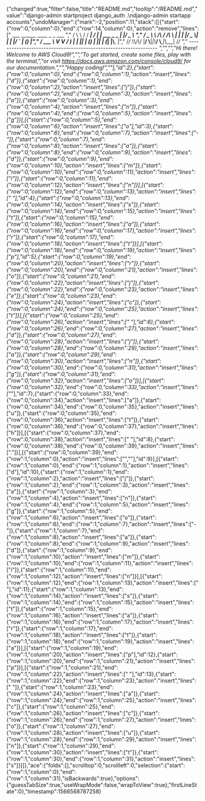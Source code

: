 {"changed":true,"filter":false,"title":"README.md","tooltip":"/README.md","value":"django-admin startproject django_auth .\ndjango-admin startapp  accounts","undoManager":{"mark":-2,"position":11,"stack":[[{"start":{"row":0,"column":0},"end":{"row":14,"column":0},"action":"remove","lines":["         ___        ______     ____ _                 _  ___  ","        / \\ \\      / / ___|   / ___| | ___  _   _  __| |/ _ \\ ","       / _ \\ \\ /\\ / /\\___ \\  | |   | |/ _ \\| | | |/ _` | (_) |","      / ___ \\ V  V /  ___) | | |___| | (_) | |_| | (_| |\\__, |","     /_/   \\_\\_/\\_/  |____/   \\____|_|\\___/ \\__,_|\\__,_|  /_/ "," ----------------------------------------------------------------- ","","","Hi there! Welcome to AWS Cloud9!","","To get started, create some files, play with the terminal,","or visit https://docs.aws.amazon.com/console/cloud9/ for our documentation.","","Happy coding!",""],"id":2},{"start":{"row":0,"column":0},"end":{"row":0,"column":1},"action":"insert","lines":["d"]},{"start":{"row":0,"column":1},"end":{"row":0,"column":2},"action":"insert","lines":["j"]},{"start":{"row":0,"column":2},"end":{"row":0,"column":3},"action":"insert","lines":["a"]},{"start":{"row":0,"column":3},"end":{"row":0,"column":4},"action":"insert","lines":["n"]},{"start":{"row":0,"column":4},"end":{"row":0,"column":5},"action":"insert","lines":["g"]}],[{"start":{"row":0,"column":5},"end":{"row":0,"column":6},"action":"insert","lines":["o"],"id":3},{"start":{"row":0,"column":6},"end":{"row":0,"column":7},"action":"insert","lines":["-"]},{"start":{"row":0,"column":7},"end":{"row":0,"column":8},"action":"insert","lines":["a"]},{"start":{"row":0,"column":8},"end":{"row":0,"column":9},"action":"insert","lines":["d"]},{"start":{"row":0,"column":9},"end":{"row":0,"column":10},"action":"insert","lines":["m"]},{"start":{"row":0,"column":10},"end":{"row":0,"column":11},"action":"insert","lines":["i"]},{"start":{"row":0,"column":11},"end":{"row":0,"column":12},"action":"insert","lines":["n"]}],[{"start":{"row":0,"column":12},"end":{"row":0,"column":13},"action":"insert","lines":[" "],"id":4},{"start":{"row":0,"column":13},"end":{"row":0,"column":14},"action":"insert","lines":["s"]},{"start":{"row":0,"column":14},"end":{"row":0,"column":15},"action":"insert","lines":["t"]},{"start":{"row":0,"column":15},"end":{"row":0,"column":16},"action":"insert","lines":["a"]},{"start":{"row":0,"column":16},"end":{"row":0,"column":17},"action":"insert","lines":["r"]},{"start":{"row":0,"column":17},"end":{"row":0,"column":18},"action":"insert","lines":["t"]}],[{"start":{"row":0,"column":18},"end":{"row":0,"column":19},"action":"insert","lines":["p"],"id":5},{"start":{"row":0,"column":19},"end":{"row":0,"column":20},"action":"insert","lines":["r"]},{"start":{"row":0,"column":20},"end":{"row":0,"column":21},"action":"insert","lines":["o"]},{"start":{"row":0,"column":21},"end":{"row":0,"column":22},"action":"insert","lines":["j"]},{"start":{"row":0,"column":22},"end":{"row":0,"column":23},"action":"insert","lines":["e"]},{"start":{"row":0,"column":23},"end":{"row":0,"column":24},"action":"insert","lines":["c"]},{"start":{"row":0,"column":24},"end":{"row":0,"column":25},"action":"insert","lines":["t"]}],[{"start":{"row":0,"column":25},"end":{"row":0,"column":26},"action":"insert","lines":[" "],"id":6},{"start":{"row":0,"column":26},"end":{"row":0,"column":27},"action":"insert","lines":["d"]},{"start":{"row":0,"column":27},"end":{"row":0,"column":28},"action":"insert","lines":["j"]},{"start":{"row":0,"column":28},"end":{"row":0,"column":29},"action":"insert","lines":["a"]},{"start":{"row":0,"column":29},"end":{"row":0,"column":30},"action":"insert","lines":["n"]},{"start":{"row":0,"column":30},"end":{"row":0,"column":31},"action":"insert","lines":["g"]},{"start":{"row":0,"column":31},"end":{"row":0,"column":32},"action":"insert","lines":["o"]}],[{"start":{"row":0,"column":32},"end":{"row":0,"column":33},"action":"insert","lines":["_"],"id":7},{"start":{"row":0,"column":33},"end":{"row":0,"column":34},"action":"insert","lines":["a"]},{"start":{"row":0,"column":34},"end":{"row":0,"column":35},"action":"insert","lines":["u"]},{"start":{"row":0,"column":35},"end":{"row":0,"column":36},"action":"insert","lines":["t"]},{"start":{"row":0,"column":36},"end":{"row":0,"column":37},"action":"insert","lines":["h"]}],[{"start":{"row":0,"column":37},"end":{"row":0,"column":38},"action":"insert","lines":[" "],"id":8},{"start":{"row":0,"column":38},"end":{"row":0,"column":39},"action":"insert","lines":["."]}],[{"start":{"row":0,"column":39},"end":{"row":1,"column":0},"action":"insert","lines":["",""],"id":9}],[{"start":{"row":1,"column":0},"end":{"row":1,"column":1},"action":"insert","lines":["d"],"id":10},{"start":{"row":1,"column":1},"end":{"row":1,"column":2},"action":"insert","lines":["j"]},{"start":{"row":1,"column":2},"end":{"row":1,"column":3},"action":"insert","lines":["a"]},{"start":{"row":1,"column":3},"end":{"row":1,"column":4},"action":"insert","lines":["n"]},{"start":{"row":1,"column":4},"end":{"row":1,"column":5},"action":"insert","lines":["g"]},{"start":{"row":1,"column":5},"end":{"row":1,"column":6},"action":"insert","lines":["o"]},{"start":{"row":1,"column":6},"end":{"row":1,"column":7},"action":"insert","lines":["-"]},{"start":{"row":1,"column":7},"end":{"row":1,"column":8},"action":"insert","lines":["a"]},{"start":{"row":1,"column":8},"end":{"row":1,"column":9},"action":"insert","lines":["d"]},{"start":{"row":1,"column":9},"end":{"row":1,"column":10},"action":"insert","lines":["m"]},{"start":{"row":1,"column":10},"end":{"row":1,"column":11},"action":"insert","lines":["i"]},{"start":{"row":1,"column":11},"end":{"row":1,"column":12},"action":"insert","lines":["n"]}],[{"start":{"row":1,"column":12},"end":{"row":1,"column":13},"action":"insert","lines":[" "],"id":11},{"start":{"row":1,"column":13},"end":{"row":1,"column":14},"action":"insert","lines":["s"]},{"start":{"row":1,"column":14},"end":{"row":1,"column":15},"action":"insert","lines":["t"]},{"start":{"row":1,"column":15},"end":{"row":1,"column":16},"action":"insert","lines":["a"]},{"start":{"row":1,"column":16},"end":{"row":1,"column":17},"action":"insert","lines":["r"]},{"start":{"row":1,"column":17},"end":{"row":1,"column":18},"action":"insert","lines":["t"]},{"start":{"row":1,"column":18},"end":{"row":1,"column":19},"action":"insert","lines":["a"]}],[{"start":{"row":1,"column":19},"end":{"row":1,"column":20},"action":"insert","lines":["p"],"id":12},{"start":{"row":1,"column":20},"end":{"row":1,"column":21},"action":"insert","lines":["p"]}],[{"start":{"row":1,"column":21},"end":{"row":1,"column":22},"action":"insert","lines":[" "],"id":13},{"start":{"row":1,"column":22},"end":{"row":1,"column":23},"action":"insert","lines":[" "]},{"start":{"row":1,"column":23},"end":{"row":1,"column":24},"action":"insert","lines":["a"]},{"start":{"row":1,"column":24},"end":{"row":1,"column":25},"action":"insert","lines":["c"]},{"start":{"row":1,"column":25},"end":{"row":1,"column":26},"action":"insert","lines":["c"]},{"start":{"row":1,"column":26},"end":{"row":1,"column":27},"action":"insert","lines":["o"]},{"start":{"row":1,"column":27},"end":{"row":1,"column":28},"action":"insert","lines":["u"]},{"start":{"row":1,"column":28},"end":{"row":1,"column":29},"action":"insert","lines":["n"]},{"start":{"row":1,"column":29},"end":{"row":1,"column":30},"action":"insert","lines":["t"]},{"start":{"row":1,"column":30},"end":{"row":1,"column":31},"action":"insert","lines":["s"]}]]},"ace":{"folds":[],"scrolltop":0,"scrollleft":0,"selection":{"start":{"row":1,"column":0},"end":{"row":1,"column":31},"isBackwards":true},"options":{"guessTabSize":true,"useWrapMode":false,"wrapToView":true},"firstLineState":0},"timestamp":1566568787258}